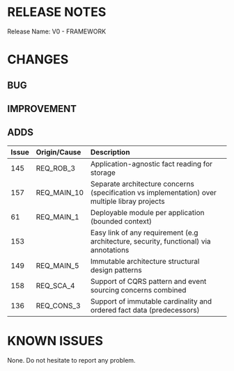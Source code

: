 # RELEASE NOTES

Release Name: V0 - FRAMEWORK

# CHANGES
## BUG

## IMPROVEMENT

## ADDS
|Issue|Origin/Cause|Description|
|:--|:--|:--|
|145|REQ_ROB_3|Application-agnostic fact reading for storage|
|157|REQ_MAIN_10|Separate architecture concerns (specification vs implementation) over multiple libray projects|
|61|REQ_MAIN_1|Deployable module per application (bounded context)|
|153||Easy link of any requirement (e.g architecture, security, functional) via annotations|
|149|REQ_MAIN_5|Immutable architecture structural design patterns|
|158|REQ_SCA_4|Support of CQRS pattern and event sourcing concerns combined|
|136|REQ_CONS_3|Support of immutable cardinality and ordered fact data (predecessors)|

# KNOWN ISSUES
None. Do not hesitate to report any problem.
